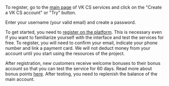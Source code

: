 To register, go to the [main page](https://mcs.mail.ru) of VK CS services and click on the "Create a VK CS account" or "Try" button.

Enter your username (your valid email) and create a password.

To get started, you need to [register on the platform](https://mcs.mail.ru/docs/additionals/start/get-started/registration). This is necessary even if you want to familiarize yourself with the interface and test the services for free. To register, you will need to confirm your email, indicate your phone number and link a payment card. We will not deduct money from your account until you start using the resources of the project.

After registration, new customers receive welcome bonuses to their bonus account so that you can test the service for 60 days. Read more about bonus points [here](https://mcs.mail.ru/docs/ru/additionals/billing/concepts/promotions). After testing, you need to replenish the balance of the main account.
